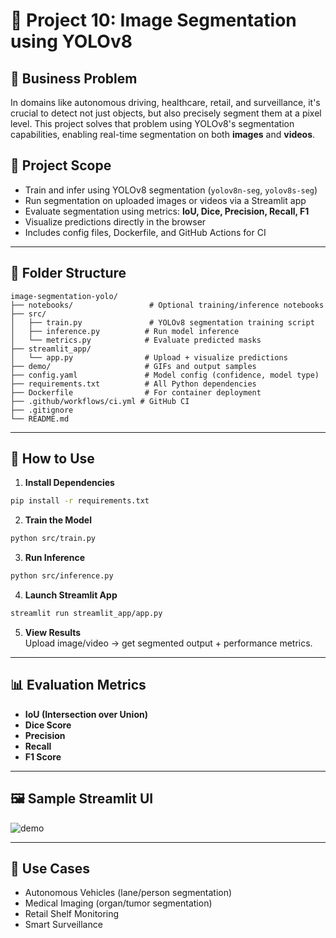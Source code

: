 # 🔸 Project 10: Image Segmentation using YOLOv8

## 📌 Business Problem
In domains like autonomous driving, healthcare, retail, and surveillance, it's crucial to detect not just objects, but also precisely segment them at a pixel level. This project solves that problem using YOLOv8's segmentation capabilities, enabling real-time segmentation on both **images** and **videos**.

## 🎯 Project Scope
- Train and infer using YOLOv8 segmentation (`yolov8n-seg`, `yolov8s-seg`)
- Run segmentation on uploaded images or videos via a Streamlit app
- Evaluate segmentation using metrics: **IoU, Dice, Precision, Recall, F1**
- Visualize predictions directly in the browser
- Includes config files, Dockerfile, and GitHub Actions for CI

---

## 📁 Folder Structure

```
image-segmentation-yolo/
├── notebooks/                 # Optional training/inference notebooks
├── src/
│   ├── train.py               # YOLOv8 segmentation training script
│   ├── inference.py          # Run model inference
│   └── metrics.py            # Evaluate predicted masks
├── streamlit_app/
│   └── app.py                # Upload + visualize predictions
├── demo/                     # GIFs and output samples
├── config.yaml               # Model config (confidence, model type)
├── requirements.txt          # All Python dependencies
├── Dockerfile                # For container deployment
├── .github/workflows/ci.yml # GitHub CI
├── .gitignore
└── README.md
```

---

## 🚀 How to Use

1. **Install Dependencies**
```bash
pip install -r requirements.txt
```

2. **Train the Model**
```bash
python src/train.py
```

3. **Run Inference**
```bash
python src/inference.py
```

4. **Launch Streamlit App**
```bash
streamlit run streamlit_app/app.py
```

5. **View Results**  
Upload image/video → get segmented output + performance metrics.

---

## 📊 Evaluation Metrics
- **IoU (Intersection over Union)**
- **Dice Score**
- **Precision**
- **Recall**
- **F1 Score**

---

## 🖼️ Sample Streamlit UI

![demo](demo/yolo_segmentation_demo.gif)

---

## 📌 Use Cases
- Autonomous Vehicles (lane/person segmentation)
- Medical Imaging (organ/tumor segmentation)
- Retail Shelf Monitoring
- Smart Surveillance
